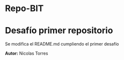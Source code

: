 # Repo-BIT
# Desafío primer repositorio

Se modifica el README.md cumpliendo el primer desafío

**Autor:** Nicolas Torres